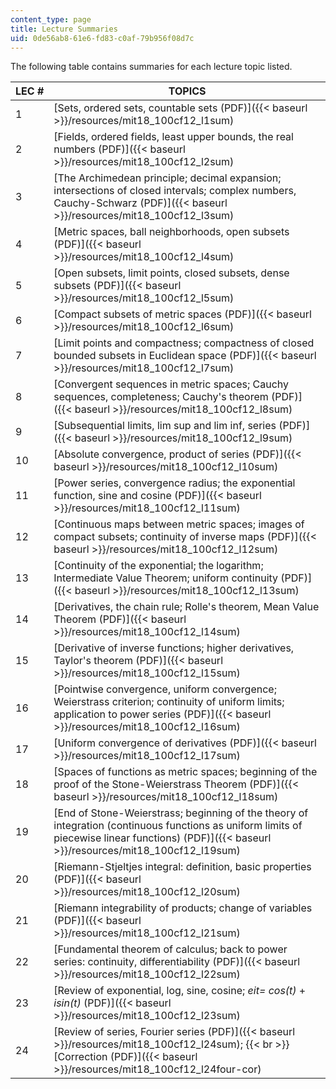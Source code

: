 ```yaml
---
content_type: page
title: Lecture Summaries
uid: 0de56ab8-61e6-fd83-c0af-79b956f08d7c
---
```


The following table contains summaries for each lecture topic listed.

| LEC # | TOPICS |
| --- | --- |
| 1 | [Sets, ordered sets, countable sets (PDF)]({{< baseurl >}}/resources/mit18_100cf12_l1sum) |
| 2 | [Fields, ordered fields, least upper bounds, the real numbers (PDF)]({{< baseurl >}}/resources/mit18_100cf12_l2sum) |
| 3 | [The Archimedean principle; decimal expansion; intersections of closed intervals; complex numbers, Cauchy-Schwarz (PDF)]({{< baseurl >}}/resources/mit18_100cf12_l3sum) |
| 4 | [Metric spaces, ball neighborhoods, open subsets (PDF)]({{< baseurl >}}/resources/mit18_100cf12_l4sum) |
| 5 | [Open subsets, limit points, closed subsets, dense subsets (PDF)]({{< baseurl >}}/resources/mit18_100cf12_l5sum) |
| 6 | [Compact subsets of metric spaces (PDF)]({{< baseurl >}}/resources/mit18_100cf12_l6sum) |
| 7 | [Limit points and compactness; compactness of closed bounded subsets in Euclidean space (PDF)]({{< baseurl >}}/resources/mit18_100cf12_l7sum) |
| 8 | [Convergent sequences in metric spaces; Cauchy sequences, completeness; Cauchy's theorem (PDF)]({{< baseurl >}}/resources/mit18_100cf12_l8sum) |
| 9 | [Subsequential limits, lim sup and lim inf, series (PDF)]({{< baseurl >}}/resources/mit18_100cf12_l9sum) |
| 10 | [Absolute convergence, product of series (PDF)]({{< baseurl >}}/resources/mit18_100cf12_l10sum) |
| 11 | [Power series, convergence radius; the exponential function, sine and cosine (PDF)]({{< baseurl >}}/resources/mit18_100cf12_l11sum) |
| 12 | [Continuous maps between metric spaces; images of compact subsets; continuity of inverse maps (PDF)]({{< baseurl >}}/resources/mit18_100cf12_l12sum) |
| 13 | [Continuity of the exponential; the logarithm; Intermediate Value Theorem; uniform continuity (PDF)]({{< baseurl >}}/resources/mit18_100cf12_l13sum) |
| 14 | [Derivatives, the chain rule; Rolle's theorem, Mean Value Theorem (PDF)]({{< baseurl >}}/resources/mit18_100cf12_l14sum) |
| 15 | [Derivative of inverse functions; higher derivatives, Taylor's theorem (PDF)]({{< baseurl >}}/resources/mit18_100cf12_l15sum) |
| 16 | [Pointwise convergence, uniform convergence; Weierstrass criterion; continuity of uniform limits; application to power series (PDF)]({{< baseurl >}}/resources/mit18_100cf12_l16sum) |
| 17 | [Uniform convergence of derivatives (PDF)]({{< baseurl >}}/resources/mit18_100cf12_l17sum) |
| 18 | [Spaces of functions as metric spaces; beginning of the proof of the Stone-Weierstrass Theorem (PDF)]({{< baseurl >}}/resources/mit18_100cf12_l18sum) |
| 19 | [End of Stone-Weierstrass; beginning of the theory of integration (continuous functions as uniform limits of piecewise linear functions) (PDF)]({{< baseurl >}}/resources/mit18_100cf12_l19sum) |
| 20 | [Riemann-Stjeltjes integral: definition, basic properties (PDF)]({{< baseurl >}}/resources/mit18_100cf12_l20sum) |
| 21 | [Riemann integrability of products; change of variables (PDF)]({{< baseurl >}}/resources/mit18_100cf12_l21sum) |
| 22 | [Fundamental theorem of calculus; back to power series: continuity, differentiability (PDF)]({{< baseurl >}}/resources/mit18_100cf12_l22sum) |
| 23 | [Review of exponential, log, sine, cosine; _eit\= cos(t)_ + _isin(t)_ (PDF)]({{< baseurl >}}/resources/mit18_100cf12_l23sum) |
| 24 | [Review of series, Fourier series (PDF)]({{< baseurl >}}/resources/mit18_100cf12_l24sum);  {{< br >}}[Correction (PDF)]({{< baseurl >}}/resources/mit18_100cf12_l24four-cor)
